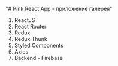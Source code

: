 "# Pink React App - приложение галерея"

1) ReactJS
2) React Router
3) Redux
4) Redux Thunk
5) Styled Components
6) Axios
7) Backend - Firebase
